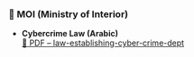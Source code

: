 ### 🚓 MOI (Ministry of Interior)

- **Cybercrime Law (Arabic)**  
  [📕 PDF – law-establishing-cyber-crime-dept](https://www.moi.gov.kw/main/content/docs/cybercrime/ar/law-establishing-cyber-crime-dept.pdf)
